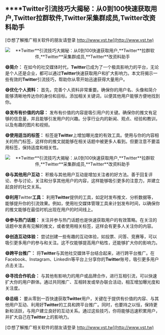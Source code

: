 ## ****Twitter**引流技巧大揭秘：从0到100快速获取用户,**Twitter**拉群软件,**Twitter**采集群成员,**Twitter**改资料助手**

[😍想了解推广相关软件的朋友请登录 http://www.vst.tw](http://www.vst.tw)

 <center><img src="https://vst.tw/MP4/tuiguang/png/3.png" alt="**Twitter**引流技巧大揭秘：从0到100快速获取用户,**Twitter**拉群软件,**Twitter**采集群成员,**Twitter**改资料助手"></center>

**😄简介：**
在如今的社交媒体时代，**Twitter**已成为了一个极具影响力的平台，无论是个人还是企业，都可以通过**Twitter**快速获取用户和扩大影响力。本文将揭示一些有效的**Twitter**引流技巧，帮助你从零开始迅速获得大量用户。

**😄优化个人资料：**
首先，完善个人资料非常重要。确保你的用户名、头像和简介能够清晰地传达你的身份和目标。添加相关关键词，以便其他用户能够方便地找到你。

**😄发布有价值的内容：**
发布有价值的内容是吸引用户的关键。确保你的推文有足够的信息量，并且能够引发用户的兴趣。分享行业内的新闻、观点、经验和教训，以及有趣的图片和视频。

**😄使用适当的标签：**
标签是**Twitter**上增加曝光度的有效工具。使用与你的内容相关的热门标签，这样你的推文就能够在相关话题中被更多人看到。但要注意不要滥用标签，保持适度和相关性。

 <center><img src="https://vst.tw/MP4/tuiguang/png/3.png" alt="**Twitter**引流技巧大揭秘：从0到100快速获取用户,**Twitter**拉群软件,**Twitter**采集群成员,**Twitter**改资料助手"></center>

**😄与其他用户互动：**
积极与其他用户互动是增加关注者的好方法。善于回复评论、参与讨论，关注和分享其他用户的内容，这样能够吸引更多的注意力，并建立起良好的社交关系。

**😄利用**Twitter**工具：**
利用**Twitter**提供的工具，如定时发布推文、分析数据等，能够提升你的引流效果。例如，使用社交媒体管理工具来计划发布时间，以确保你的推文能够在最佳时机出现在用户的时间线上。

**😄参与热门话题：**
关注并参与热门话题也是快速获取用户的有效策略。在关注的话题中发表有见解的推文，或者使用相关标签，这样会有更多人关注你的内容。

**😄创造互动体验：**
尝试创建一些有趣的互动体验，如投票、问答、竞赛等，可以吸引更多用户的参与和关注。这不仅能够提高用户粘性，还能够扩大你的影响力。

**😄跨平台推广：**
将**Twitter**与其他社交媒体平台结合起来，进行跨平台推广。在Facebook、Instagram、LinkedIn等平台上分享你的**Twitter**账号，吸引更多用户点击关注。

**😄寻找合作机会：**
与其他有影响力的用户或品牌合作，进行互相引流，可以快速扩大你的用户群体。通过共同推广、互相转发或举办联合活动，相互增加曝光度和关注度。

**😄总结：**
要从零到一百快速获取**Twitter**用户，关键在于提供有价值的内容、与其他用户互动、利用好**Twitter**的工具和跨平台推广。同时，也要持之以恒，保持更新和活跃，与用户建立良好的互动关系。通过这些技巧，你将能够迅速积累用户，并扩大自己在**Twitter**上的影响力。

[😍想了解推广相关软件的朋友请登录 http://www.vst.tw](http://www.vst.tw)



